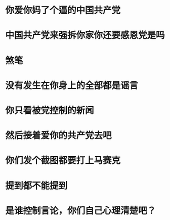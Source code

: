 # 你爱你妈了个逼的中国共产党
# 中国共产党来强拆你家你还要感恩党是吗
# 煞笔
# 没有发生在你身上的全部都是谣言
# 你只看被党控制的新闻
# 然后接着爱你的共产党去吧
# 你们发个截图都要打上马赛克
# 提到都不能提到
# 是谁控制言论，你们自己心理清楚吧？
